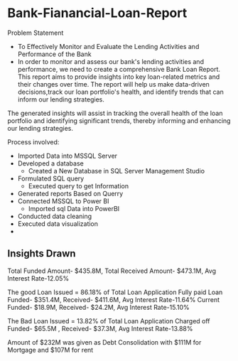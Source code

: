 # Bank-Fianancial-Loan-Report

Problem Statement
- To Effectively Monitor and Evaluate the Lending Activities and Performance of the Bank
- In order to monitor and assess our bank's lending activities and performance, we need to create a comprehensive Bank Loan Report. This report aims to provide insights into key loan-related metrics and their 
  changes over time. The report will help us make data-driven decisions,track our loan portfolio's health, and identify trends that can inform our lending strategies.

The generated insights will assist in tracking the overall health of the loan portfolio and identifying significant trends, thereby informing and enhancing our lending strategies.

Process involved:

- Imported Data into MSSQL Server
- Developed a database
  - Created a New Database in SQL Server Management Studio
- Formulated SQL query
  - Executed query to get Information
- Generated reports Based on Querry
- Connected MSSQL to Power BI
  - Imported sql Data into PowerBI  
- Conducted data cleaning
- Executed data visualization
-

Insights Drawn
------------------------------------
Total Funded Amount- $435.8M, Total Received  Amount- $473.1M, Avg Interest Rate-12.05%  

The good Loan Issued = 86.18% of Total Loan Application
Fully paid Loan
Funded- $351.4M, Received- $411.6M, Avg Interest Rate-11.64%
Current 
Funded- $18.9M, Received- $24.2M, Avg Interest Rate-15.10%

The Bad Loan Issued = 13.82% of Total Loan Application
Charged off
Funded- $65.5M , Received- $37.3M, Avg Interest Rate-13.88% 

Amount of $232M was given as Debt Consolidation with $111M for Mortgage and $107M for rent


